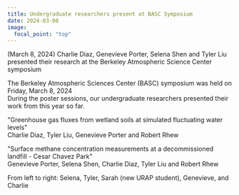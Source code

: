 ```yaml
---
title: Undergraduate researchers present at BASC Symposium
date: 2024-03-08
image:
  focal_point: "top"
---
```

(March 8, 2024) Charlie Diaz, Genevieve Porter, Selena Shen and Tyler Liu presented their research at the Berkeley Atmospheric Science Center symposium
<!--more-->
The Berkeley Atmospheric Sciences Center (BASC) symposium was held on Friday, March 8, 2024<br>
During the poster sessions, our undergraduate researchers presented their work from this year so far. <br>

"Greenhouse gas fluxes from wetland soils at simulated fluctuating water levels" <br>
Charlie Diaz, Tyler Liu, Genevieve Porter and Robert Rhew <br>
<p>
"Surface methane concentration measurements at a decommissioned landfill - Cesar Chavez Park" <br>
Genevieve Porter, Selena Shen, Charlie Diaz, Tyler Liu and Robert Rhew <br>
<p>
From left to right:  Selena, Tyler, Sarah (new URAP student), Genevieve, and Charlie
